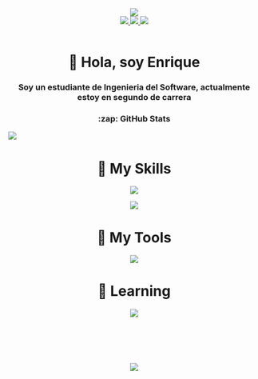 [Instagram]: https://www.instagram.com/burnedreel/
[Twitter]: https://twitter.com/Ronambulo
[TikTok]: https://www.tiktok.com/@Ronambulo_
[Youtube]: https://www.youtube.com/channel/UC7UvzyArXEhe2yQc0yrR-zQ
[Website]: https://rodriguezdelreal.com/
[Twitch]: https://www.twitch.tv/Ronambulo


<div align="center">
  <!-- Banner -->
  <a href="https://www.youtube.com/watch?app=desktop&v=dQw4w9WgXcQ&feature=youtu.be&themeRefresh=1" target="_blank">
    <img src="https://i.pinimg.com/originals/cf/23/d5/cf23d5c33ff1ad50cf49d02721b4b5e2.gif">
  </a>
  <!-- Links -->
  <div>
    <a href="https://www.twitch.tv/Ronambulo" text-decoration="none">
      <img src="https://img.shields.io/twitch/status/ronambulo?color=9146FF&label=Ronambulo_%20twitch&logo=twitch&logoColor=white&style=for-the-badge">
    </a>
    <a href="https://rodriguezdelreal.com/" text-decoration="none">
      <img src="https://img.shields.io/website?label=rodriguezdelreal.com&style=for-the-badge&url=https%3A%2F%2Frodriguezdelreal.com/&color=004932&logo=googlechrome&logoColor=white">
    </a>
    <a href="https://twitter.com/Ronambulo" text-decoration="none">
      <img src="https://custom-icon-badges.demolab.com/badge/Follow%20ronambulo-X.com-black?style=for-the-badge&logo=X&logoColor=white">
    </a>
    
  </div>
  <br>
  <!-- Descripción -->
  <h1>👋 Hola, soy Enrique</h1>
  
  <h3>Soy un estudiante de Ingenieria del Software, actualmente estoy en segundo de carrera</h3>

  <!-- Stats -->
  <div>
  <h3>:zap: GitHub Stats</h1>
    <div style="float: left;">
      <img src="https://streak-stats.demolab.com?user=ronambulo&theme=dark&hide_border=true&background=242938&ring=004932&fire=01DD00&currStreakLabel=019A01" />
    </div>
  </div>

  <!-- Skills -->
  <br>
  <h1>🎯 My Skills</h1>
  
  <p>
    <a href="https://github.com/ronambulo">
      <img src="https://skillicons.dev/icons?i=js,html,css,aws,mysql,java" />
    </a>
  </p>
  
  <p>
    <a href="https://github.com/ronambulo">
      <img src="https://skillicons.dev/icons?i=c,cs,arduino,blender,unity,python" />
    </a>
  </p>
  
  <h1>🧰 My Tools</h1>
  <p>
    <a href="https://github.com/ronambulo">
      <img src="https://skillicons.dev/icons?i=discord,github,vscode,visualstudio,eclipse,cloudflare,linux" />
    </a>
  </p>
  
  <h1>🧠 Learning</h1>
  
  <p>
    <a href="https://github.com/ronambulo">
      <img src="https://skillicons.dev/icons?i=bots,cpp,r,react,md" />
    </a>
  </p>

  <h1>
    &nbsp;
  </h1>

  ![](https://komarev.com/ghpvc/?username=ronambulo&style=for-the-badge&color=004932)
</div>


